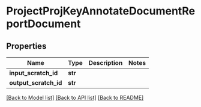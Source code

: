# ProjectProjKeyAnnotateDocumentReportDocument

## Properties
Name | Type | Description | Notes
------------ | ------------- | ------------- | -------------
**input_scratch_id** | **str** |  | 
**output_scratch_id** | **str** |  | 

[[Back to Model list]](../README.md#documentation-for-models) [[Back to API list]](../README.md#documentation-for-api-endpoints) [[Back to README]](../README.md)


